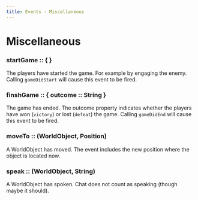 ```yaml
---
title: Events - Miscellaneous
---
```


# Miscellaneous

### startGame :: { }

The players have started the game. For example by engaging the enemy. Calling
`gameDidStart` will cause this event to be fired.


### finshGame :: { outcome :: String }

The game has ended. The outcome property indicates whether the players have
won (`victory`) or lost (`defeat`) the game. Calling `gameDidEnd` will cause
this event to be fired.


### moveTo :: (WorldObject, Position)

A WorldObject has moved. The event includes the new position where the object
is located now.


### speak :: (WorldObject, String)

A WorldObject has spoken. Chat does not count as speaking (though maybe it
should).
